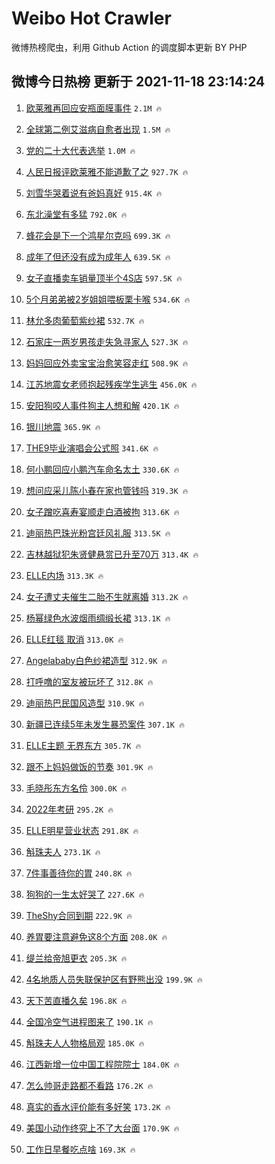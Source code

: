 # Weibo Hot Crawler 



微博热榜爬虫，利用 Github Action 的调度脚本更新 BY PHP 


## 微博今日热榜 更新于 2021-11-18 23:14:24 
1. [欧莱雅再回应安瓶面膜事件](https://s.weibo.com/weibo?q=%23%E6%AC%A7%E8%8E%B1%E9%9B%85%E5%86%8D%E5%9B%9E%E5%BA%94%E5%AE%89%E7%93%B6%E9%9D%A2%E8%86%9C%E4%BA%8B%E4%BB%B6%23&Refer=top) `2.1M 🔥` 

1. [全球第二例艾滋病自愈者出现](https://s.weibo.com/weibo?q=%23%E5%85%A8%E7%90%83%E7%AC%AC%E4%BA%8C%E4%BE%8B%E8%89%BE%E6%BB%8B%E7%97%85%E8%87%AA%E6%84%88%E8%80%85%E5%87%BA%E7%8E%B0%23&Refer=top) `1.5M 🔥` 

1. [党的二十大代表选举](https://s.weibo.com/weibo?q=%23%E5%85%9A%E7%9A%84%E4%BA%8C%E5%8D%81%E5%A4%A7%E4%BB%A3%E8%A1%A8%E9%80%89%E4%B8%BE%23&Refer=top) `1.0M 🔥` 

1. [人民日报评欧莱雅不能道歉了之](https://s.weibo.com/weibo?q=%23%E4%BA%BA%E6%B0%91%E6%97%A5%E6%8A%A5%E8%AF%84%E6%AC%A7%E8%8E%B1%E9%9B%85%E4%B8%8D%E8%83%BD%E9%81%93%E6%AD%89%E4%BA%86%E4%B9%8B%23&Refer=top) `927.7K 🔥` 

1. [刘雪华哭着说有爸妈真好](https://s.weibo.com/weibo?q=%23%E5%88%98%E9%9B%AA%E5%8D%8E%E5%93%AD%E7%9D%80%E8%AF%B4%E6%9C%89%E7%88%B8%E5%A6%88%E7%9C%9F%E5%A5%BD%23&Refer=top) `915.4K 🔥` 

1. [东北澡堂有多猛](https://s.weibo.com/weibo?q=%23%E4%B8%9C%E5%8C%97%E6%BE%A1%E5%A0%82%E6%9C%89%E5%A4%9A%E7%8C%9B%23&Refer=top) `792.0K 🔥` 

1. [蜂花会是下一个鸿星尔克吗](https://s.weibo.com/weibo?q=%23%E8%9C%82%E8%8A%B1%E4%BC%9A%E6%98%AF%E4%B8%8B%E4%B8%80%E4%B8%AA%E9%B8%BF%E6%98%9F%E5%B0%94%E5%85%8B%E5%90%97%23&Refer=top) `699.3K 🔥` 

1. [成年了但还没有成为成年人](https://s.weibo.com/weibo?q=%23%E6%88%90%E5%B9%B4%E4%BA%86%E4%BD%86%E8%BF%98%E6%B2%A1%E6%9C%89%E6%88%90%E4%B8%BA%E6%88%90%E5%B9%B4%E4%BA%BA%23&Refer=top) `639.5K 🔥` 

1. [女子直播卖车销量顶半个4S店](https://s.weibo.com/weibo?q=%23%E5%A5%B3%E5%AD%90%E7%9B%B4%E6%92%AD%E5%8D%96%E8%BD%A6%E9%94%80%E9%87%8F%E9%A1%B6%E5%8D%8A%E4%B8%AA4S%E5%BA%97%23&Refer=top) `597.5K 🔥` 

1. [5个月弟弟被2岁姐姐喂板栗卡喉](https://s.weibo.com/weibo?q=%235%E4%B8%AA%E6%9C%88%E5%BC%9F%E5%BC%9F%E8%A2%AB2%E5%B2%81%E5%A7%90%E5%A7%90%E5%96%82%E6%9D%BF%E6%A0%97%E5%8D%A1%E5%96%89%23&Refer=top) `534.6K 🔥` 

1. [林允多肉葡萄紫纱裙](https://s.weibo.com/weibo?q=%23%E6%9E%97%E5%85%81%E5%A4%9A%E8%82%89%E8%91%A1%E8%90%84%E7%B4%AB%E7%BA%B1%E8%A3%99%23&Refer=top) `532.7K 🔥` 

1. [石家庄一两岁男孩走失急寻家人](https://s.weibo.com/weibo?q=%23%E7%9F%B3%E5%AE%B6%E5%BA%84%E4%B8%80%E4%B8%A4%E5%B2%81%E7%94%B7%E5%AD%A9%E8%B5%B0%E5%A4%B1%E6%80%A5%E5%AF%BB%E5%AE%B6%E4%BA%BA%23&Refer=top) `527.3K 🔥` 

1. [妈妈回应外卖宝宝治愈笑容走红](https://s.weibo.com/weibo?q=%23%E5%A6%88%E5%A6%88%E5%9B%9E%E5%BA%94%E5%A4%96%E5%8D%96%E5%AE%9D%E5%AE%9D%E6%B2%BB%E6%84%88%E7%AC%91%E5%AE%B9%E8%B5%B0%E7%BA%A2%23&Refer=top) `508.9K 🔥` 

1. [江苏地震女老师抱起残疾学生逃生](https://s.weibo.com/weibo?q=%23%E6%B1%9F%E8%8B%8F%E5%9C%B0%E9%9C%87%E5%A5%B3%E8%80%81%E5%B8%88%E6%8A%B1%E8%B5%B7%E6%AE%8B%E7%96%BE%E5%AD%A6%E7%94%9F%E9%80%83%E7%94%9F%23&Refer=top) `456.0K 🔥` 

1. [安阳狗咬人事件狗主人想和解](https://s.weibo.com/weibo?q=%23%E5%AE%89%E9%98%B3%E7%8B%97%E5%92%AC%E4%BA%BA%E4%BA%8B%E4%BB%B6%E7%8B%97%E4%B8%BB%E4%BA%BA%E6%83%B3%E5%92%8C%E8%A7%A3%23&Refer=top) `420.1K 🔥` 

1. [银川地震](https://s.weibo.com/weibo?q=%23%E9%93%B6%E5%B7%9D%E5%9C%B0%E9%9C%87%23&Refer=top) `365.9K 🔥` 

1. [THE9毕业演唱会公式照](https://s.weibo.com/weibo?q=%23THE9%E6%AF%95%E4%B8%9A%E6%BC%94%E5%94%B1%E4%BC%9A%E5%85%AC%E5%BC%8F%E7%85%A7%23&Refer=top) `341.6K 🔥` 

1. [何小鹏回应小鹏汽车命名太土](https://s.weibo.com/weibo?q=%23%E4%BD%95%E5%B0%8F%E9%B9%8F%E5%9B%9E%E5%BA%94%E5%B0%8F%E9%B9%8F%E6%B1%BD%E8%BD%A6%E5%91%BD%E5%90%8D%E5%A4%AA%E5%9C%9F%23&Refer=top) `330.6K 🔥` 

1. [想问应采儿陈小春在家也管钱吗](https://s.weibo.com/weibo?q=%23%E6%83%B3%E9%97%AE%E5%BA%94%E9%87%87%E5%84%BF%E9%99%88%E5%B0%8F%E6%98%A5%E5%9C%A8%E5%AE%B6%E4%B9%9F%E7%AE%A1%E9%92%B1%E5%90%97%23&Refer=top) `319.3K 🔥` 

1. [女子蹭吃喜寿宴顺走白酒被拘](https://s.weibo.com/weibo?q=%23%E5%A5%B3%E5%AD%90%E8%B9%AD%E5%90%83%E5%96%9C%E5%AF%BF%E5%AE%B4%E9%A1%BA%E8%B5%B0%E7%99%BD%E9%85%92%E8%A2%AB%E6%8B%98%23&Refer=top) `313.6K 🔥` 

1. [迪丽热巴珠光粉宫廷风礼服](https://s.weibo.com/weibo?q=%23%E8%BF%AA%E4%B8%BD%E7%83%AD%E5%B7%B4%E7%8F%A0%E5%85%89%E7%B2%89%E5%AE%AB%E5%BB%B7%E9%A3%8E%E7%A4%BC%E6%9C%8D%23&Refer=top) `313.5K 🔥` 

1. [吉林越狱犯朱贤健悬赏已升至70万](https://s.weibo.com/weibo?q=%23%E5%90%89%E6%9E%97%E8%B6%8A%E7%8B%B1%E7%8A%AF%E6%9C%B1%E8%B4%A4%E5%81%A5%E6%82%AC%E8%B5%8F%E5%B7%B2%E5%8D%87%E8%87%B370%E4%B8%87%23&Refer=top) `313.4K 🔥` 

1. [ELLE内场](https://s.weibo.com/weibo?q=ELLE%E5%86%85%E5%9C%BA&Refer=top) `313.3K 🔥` 

1. [女子遭丈夫催生二胎不生就离婚](https://s.weibo.com/weibo?q=%23%E5%A5%B3%E5%AD%90%E9%81%AD%E4%B8%88%E5%A4%AB%E5%82%AC%E7%94%9F%E4%BA%8C%E8%83%8E%E4%B8%8D%E7%94%9F%E5%B0%B1%E7%A6%BB%E5%A9%9A%23&Refer=top) `313.2K 🔥` 

1. [杨幂绿色水波烟雨绸缎长裙](https://s.weibo.com/weibo?q=%23%E6%9D%A8%E5%B9%82%E7%BB%BF%E8%89%B2%E6%B0%B4%E6%B3%A2%E7%83%9F%E9%9B%A8%E7%BB%B8%E7%BC%8E%E9%95%BF%E8%A3%99%23&Refer=top) `313.1K 🔥` 

1. [ELLE红毯 取消](https://s.weibo.com/weibo?q=ELLE%E7%BA%A2%E6%AF%AF%20%E5%8F%96%E6%B6%88&Refer=top) `313.0K 🔥` 

1. [Angelababy白色纱裙造型](https://s.weibo.com/weibo?q=%23Angelababy%E7%99%BD%E8%89%B2%E7%BA%B1%E8%A3%99%E9%80%A0%E5%9E%8B%23&Refer=top) `312.9K 🔥` 

1. [打呼噜的室友被玩坏了](https://s.weibo.com/weibo?q=%23%E6%89%93%E5%91%BC%E5%99%9C%E7%9A%84%E5%AE%A4%E5%8F%8B%E8%A2%AB%E7%8E%A9%E5%9D%8F%E4%BA%86%23&Refer=top) `312.8K 🔥` 

1. [迪丽热巴民国风造型](https://s.weibo.com/weibo?q=%23%E8%BF%AA%E4%B8%BD%E7%83%AD%E5%B7%B4%E6%B0%91%E5%9B%BD%E9%A3%8E%E9%80%A0%E5%9E%8B%23&Refer=top) `310.9K 🔥` 

1. [新疆已连续5年未发生暴恐案件](https://s.weibo.com/weibo?q=%23%E6%96%B0%E7%96%86%E5%B7%B2%E8%BF%9E%E7%BB%AD5%E5%B9%B4%E6%9C%AA%E5%8F%91%E7%94%9F%E6%9A%B4%E6%81%90%E6%A1%88%E4%BB%B6%23&Refer=top) `307.1K 🔥` 

1. [ELLE主题 无界东方](https://s.weibo.com/weibo?q=ELLE%E4%B8%BB%E9%A2%98%20%E6%97%A0%E7%95%8C%E4%B8%9C%E6%96%B9&Refer=top) `305.7K 🔥` 

1. [跟不上妈妈做饭的节奏](https://s.weibo.com/weibo?q=%23%E8%B7%9F%E4%B8%8D%E4%B8%8A%E5%A6%88%E5%A6%88%E5%81%9A%E9%A5%AD%E7%9A%84%E8%8A%82%E5%A5%8F%23&Refer=top) `301.9K 🔥` 

1. [毛晓彤东方名伶](https://s.weibo.com/weibo?q=%23%E6%AF%9B%E6%99%93%E5%BD%A4%E4%B8%9C%E6%96%B9%E5%90%8D%E4%BC%B6%23&Refer=top) `300.0K 🔥` 

1. [2022年考研](https://s.weibo.com/weibo?q=%232022%E5%B9%B4%E8%80%83%E7%A0%94%23&Refer=top) `295.2K 🔥` 

1. [ELLE明星营业状态](https://s.weibo.com/weibo?q=%23ELLE%E6%98%8E%E6%98%9F%E8%90%A5%E4%B8%9A%E7%8A%B6%E6%80%81%23&Refer=top) `291.8K 🔥` 

1. [斛珠夫人](https://s.weibo.com/weibo?q=%E6%96%9B%E7%8F%A0%E5%A4%AB%E4%BA%BA&Refer=top) `273.1K 🔥` 

1. [7件事善待你的胃](https://s.weibo.com/weibo?q=%237%E4%BB%B6%E4%BA%8B%E5%96%84%E5%BE%85%E4%BD%A0%E7%9A%84%E8%83%83%23&Refer=top) `240.8K 🔥` 

1. [狗狗的一生太好哭了](https://s.weibo.com/weibo?q=%23%E7%8B%97%E7%8B%97%E7%9A%84%E4%B8%80%E7%94%9F%E5%A4%AA%E5%A5%BD%E5%93%AD%E4%BA%86%23&Refer=top) `227.6K 🔥` 

1. [TheShy合同到期](https://s.weibo.com/weibo?q=%23TheShy%E5%90%88%E5%90%8C%E5%88%B0%E6%9C%9F%23&Refer=top) `222.9K 🔥` 

1. [养胃要注意避免这8个方面](https://s.weibo.com/weibo?q=%23%E5%85%BB%E8%83%83%E8%A6%81%E6%B3%A8%E6%84%8F%E9%81%BF%E5%85%8D%E8%BF%998%E4%B8%AA%E6%96%B9%E9%9D%A2%23&Refer=top) `208.0K 🔥` 

1. [缇兰给帝旭更衣](https://s.weibo.com/weibo?q=%23%E7%BC%87%E5%85%B0%E7%BB%99%E5%B8%9D%E6%97%AD%E6%9B%B4%E8%A1%A3%23&Refer=top) `205.3K 🔥` 

1. [4名地质人员失联保护区有野熊出没](https://s.weibo.com/weibo?q=%234%E5%90%8D%E5%9C%B0%E8%B4%A8%E4%BA%BA%E5%91%98%E5%A4%B1%E8%81%94%E4%BF%9D%E6%8A%A4%E5%8C%BA%E6%9C%89%E9%87%8E%E7%86%8A%E5%87%BA%E6%B2%A1%23&Refer=top) `199.9K 🔥` 

1. [天下苦直播久矣](https://s.weibo.com/weibo?q=%23%E5%A4%A9%E4%B8%8B%E8%8B%A6%E7%9B%B4%E6%92%AD%E4%B9%85%E7%9F%A3%23&Refer=top) `196.8K 🔥` 

1. [全国冷空气进程图来了](https://s.weibo.com/weibo?q=%23%E5%85%A8%E5%9B%BD%E5%86%B7%E7%A9%BA%E6%B0%94%E8%BF%9B%E7%A8%8B%E5%9B%BE%E6%9D%A5%E4%BA%86%23&Refer=top) `190.1K 🔥` 

1. [斛珠夫人人物格局观](https://s.weibo.com/weibo?q=%23%E6%96%9B%E7%8F%A0%E5%A4%AB%E4%BA%BA%E4%BA%BA%E7%89%A9%E6%A0%BC%E5%B1%80%E8%A7%82%23&Refer=top) `185.0K 🔥` 

1. [江西新增一位中国工程院院士](https://s.weibo.com/weibo?q=%23%E6%B1%9F%E8%A5%BF%E6%96%B0%E5%A2%9E%E4%B8%80%E4%BD%8D%E4%B8%AD%E5%9B%BD%E5%B7%A5%E7%A8%8B%E9%99%A2%E9%99%A2%E5%A3%AB%23&Refer=top) `184.0K 🔥` 

1. [怎么帅哥走路都不看路](https://s.weibo.com/weibo?q=%23%E6%80%8E%E4%B9%88%E5%B8%85%E5%93%A5%E8%B5%B0%E8%B7%AF%E9%83%BD%E4%B8%8D%E7%9C%8B%E8%B7%AF%23&Refer=top) `176.2K 🔥` 

1. [真实的香水评价能有多好笑](https://s.weibo.com/weibo?q=%23%E7%9C%9F%E5%AE%9E%E7%9A%84%E9%A6%99%E6%B0%B4%E8%AF%84%E4%BB%B7%E8%83%BD%E6%9C%89%E5%A4%9A%E5%A5%BD%E7%AC%91%23&Refer=top) `173.2K 🔥` 

1. [美国小动作终究上不了大台面](https://s.weibo.com/weibo?q=%23%E7%BE%8E%E5%9B%BD%E5%B0%8F%E5%8A%A8%E4%BD%9C%E7%BB%88%E7%A9%B6%E4%B8%8A%E4%B8%8D%E4%BA%86%E5%A4%A7%E5%8F%B0%E9%9D%A2%23&Refer=top) `170.9K 🔥` 

1. [工作日早餐吃点啥](https://s.weibo.com/weibo?q=%23%E5%B7%A5%E4%BD%9C%E6%97%A5%E6%97%A9%E9%A4%90%E5%90%83%E7%82%B9%E5%95%A5%23&Refer=top) `169.3K 🔥` 


